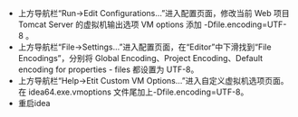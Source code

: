 - 上方导航栏“Run→Edit Configurations…”进入配置页面，修改当前 Web 项目 Tomcat Server 的虚拟机输出选项 VM options 添加 -Dfile.encoding=UTF-8 。
- 上方导航栏“File→Settings…”进入配置页面，在“Editor”中下滑找到“File Encodings”，分别将 Global Encoding、Project Encoding、Default encoding for properties - files 都设置为 UTF-8。
- 上方导航栏“Help→Etit Custom VM Options…”进入自定义虚拟机选项页面。在 idea64.exe.vmoptions 文件尾加上-Dfile.encoding=UTF-8。
- 重启idea
